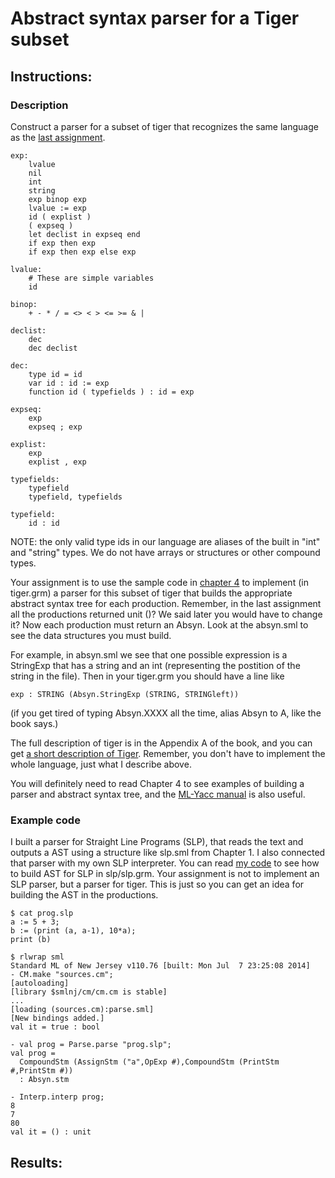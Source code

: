 # Abstract syntax parser for a Tiger subset

## Instructions:

### Description

Construct a parser for a subset of tiger that recognizes the same language as the [last assignment](http://ccom.uprrp.edu/~humberto/pages/teaching/compilers2017/subset.html).

```
exp:
    lvalue
    nil
    int
    string
    exp binop exp
    lvalue := exp
    id ( explist )
    ( expseq )
    let declist in expseq end
    if exp then exp
    if exp then exp else exp

lvalue:
    # These are simple variables
    id

binop:
    + - * / = <> < > <= >= & |

declist:
    dec
    dec declist

dec: 
    type id = id
    var id : id := exp
    function id ( typefields ) : id = exp

expseq:
    exp
    expseq ; exp

explist:
    exp
    explist , exp

typefields:
    typefield
    typefield, typefields

typefield:
    id : id

```

NOTE: the only valid type ids in our language are aliases of the built in "int" and "string" types. We do not have arrays or structures or other compound types.

Your assignment is to use the sample code in [chapter 4](https://www.cs.princeton.edu/~appel/modern/ml/chap4/) to implement (in tiger.grm) a parser for this subset of tiger that builds the appropriate abstract syntax tree for each production. Remember, in the last assignment all the productions returned unit ()? We said later you would have to change it? Now each production must return an Absyn. Look at the absyn.sml to see the data structures you must build.

For example, in absyn.sml we see that one possible expression is a StringExp that has a string and an int (representing the postition of the string in the file). Then in your tiger.grm you should have a line like

```
exp : STRING (Absyn.StringExp (STRING, STRINGleft))
```

(if you get tired of typing Absyn.XXXX all the time, alias Absyn to A, like the book says.)

The full description of tiger is in the Appendix A of the book, and you can get [a short description of Tiger](http://www.cs.columbia.edu/~sedwards/classes/2002/w4115/tiger.pdf). Remember, you don't have to implement the whole language, just what I describe above.

You will definitely need to read Chapter 4 to see examples of building a parser and abstract syntax tree, and the [ML-Yacc manual](http://www.smlnj.org/doc/ML-Yacc/) is also useful.   

### Example code 

I built a parser for Straight Line Programs (SLP), that reads the text and outputs a AST using a structure like slp.sml from Chapter 1. I also connected that parser with my own SLP interpreter. You can read [my code](https://github.com/humberto-ortiz/compilers-2017) to see how to build AST for SLP in slp/slp.grm. Your assignment is not to implement an SLP parser, but a parser for tiger. This is just so you can get an idea for building the AST in the productions.

```
$ cat prog.slp
a := 5 + 3;
b := (print (a, a-1), 10*a);
print (b)

$ rlwrap sml
Standard ML of New Jersey v110.76 [built: Mon Jul  7 23:25:08 2014]
- CM.make "sources.cm";
[autoloading]
[library $smlnj/cm/cm.cm is stable]
...
[loading (sources.cm):parse.sml]
[New bindings added.]
val it = true : bool

- val prog = Parse.parse "prog.slp";
val prog =
  CompoundStm (AssignStm ("a",OpExp #),CompoundStm (PrintStm #,PrintStm #))
  : Absyn.stm

- Interp.interp prog;
8
7
80
val it = () : unit
```

## Results: